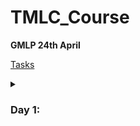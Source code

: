 # TMLC_Course

**GMLP 24th April**

[Tasks](https://www.taskade.com/d/PLzZx8VfhRQ5JYqC?share=view&view=cX53WXWo6LVihg6A)

<details>
  
  <summary><h3>Day 1:</h3></summary>

  <b>Paper</b>

Wild blueberry yield prediction using a combination of computer simulation and machine learning algorithms [Download](https://files.taskade.com/attachments/0d0d97dc-9ebe-4e0c-aefd-760ff2a08001/original/Wild%20blueberry%20yield%20prediction%20using%20a%20combination%20of%20computer%20simulation.pdf?_ga=2.241088131.1236315400.1650873240-279579969.1650873240)

Blueberry CSV File [here](https://files.taskade.com/attachments/ebfe39fa-220e-4d33-a709-51bbfee93edf/original/WildBlueberryPollinationSimulationData.csv?_ga=2.210540949.1236315400.1650873240-279579969.1650873240)

The dataset used for predictive modelling was generated by the Wild Blueberry Pollination Simulation Model, which is an open-source, spatially-explicit computer simulation program, that enables exploration of how various factors, including plant spatial arrangement, outcrossing and self-pollination, bee species compositions and weather conditions, in isolation and combination, affect pollination efficiency and yield of the wild blueberry agro-ecosystem. 
  
  The simulation model has been validated by the field observation and experimental data collected in Maine USA and Canadian Maritimes during the last 30 years and now is a useful tool for hypothesis testing and theory development for wild blueberry pollination researches. This simulated data provides researchers who have actual data collected from field observation and those who wants to experiment the potential of machine learning algorithms response to real data and computer simulation modelling generated data as input for crop yield prediction models.

The target feature is yield which is a continuous variable. The task is to classify this variable based on the other 17 features step-by-step by going through each day's task. The evaluation metrics will be RMSE score.

  <b>Task 1: Exploratory Data Analysis</b>

Exploratory Data Analysis is the first step of understanding your data and acquiring domain knowledge. It helps in knowing the real features apart. Perform EDA using the following resources and note down your insights with most visualizations that you perform.

1. [**EDA (Beginner)**](https://drive.google.com/file/d/1Z9gxMY88MHtbbx17EIq43Xcv8wu4gMBo/view?usp=sharing)
2. [**Data Visualization using Matplotlib**](https://towardsdatascience.com/data-visualization-using-matplotlib-16f1aae5ce70)
3. [**Matplotlib Cheat Sheet**](http://datacamp-community-prod.s3.amazonaws.com/e1a8f39d-71ad-4d13-9a6b-618fe1b8c9e9)
4. [**AutoEDA Jupyter Notebooks**](https://drive.google.com/drive/folders/1bnYEkAwdt6Rn3hrbIUsnHJRCg5uoPElu?usp=sharing)
5. [**The Art of Effective Visualization of Multi-Dimensional Data**](https://towardsdatascience.com/the-art-of-effective-visualization-of-multi-dimensional-data-6c7202990c57)
6. [**EDA Notebook for Everyone**](https://colab.research.google.com/drive/1SUW8kOeiPxcA3y7XdvM4hUd6hTmiuqF9?usp=sharing)

</details>

